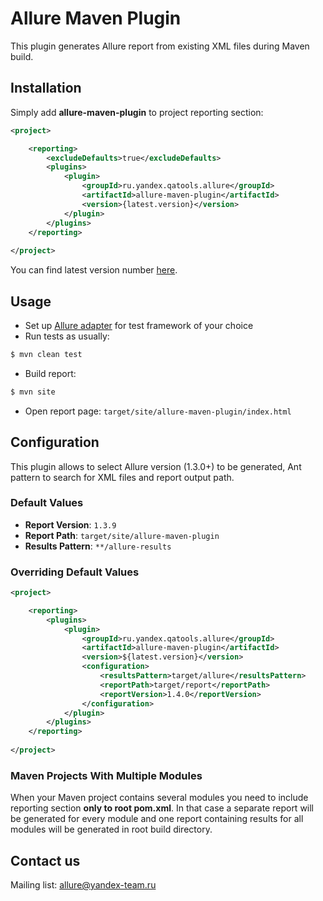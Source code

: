 # Allure Maven Plugin 
This plugin generates Allure report from existing XML files during Maven build.

## Installation
Simply add **allure-maven-plugin** to project reporting section: 

```xml
<project>

    <reporting>
        <excludeDefaults>true</excludeDefaults>
        <plugins>
            <plugin>
                <groupId>ru.yandex.qatools.allure</groupId>
                <artifactId>allure-maven-plugin</artifactId>
                <version>{latest.version}</version>
            </plugin>
        </plugins>
    </reporting>
    
</project>
```
You can find latest version number [here](https://github.com/allure-framework/allure-maven-plugin/releases/latest).

## Usage 

* Set up [Allure adapter](https://github.com/allure-framework/allure-core/wiki#gathering-information-about-tests) for test framework of your choice
* Run tests as usually: 
```bash
$ mvn clean test
```
* Build report:
```bash
$ mvn site
```
* Open report page: `target/site/allure-maven-plugin/index.html`

## Configuration
This plugin allows to select Allure version (1.3.0+) to be generated, Ant pattern to search for XML files and report output path.
### Default Values
 * **Report Version**: `1.3.9`
 * **Report Path**: `target/site/allure-maven-plugin`
 * **Results Pattern**: `**/allure-results`
 
### Overriding Default Values
```xml
<project>

    <reporting>
        <plugins>
            <plugin>
                <groupId>ru.yandex.qatools.allure</groupId>
                <artifactId>allure-maven-plugin</artifactId>
                <version>${latest.version}</version>
                <configuration>
                    <resultsPattern>target/allure</resultsPattern>
                    <reportPath>target/report</reportPath>
                    <reportVersion>1.4.0</reportVersion>
                </configuration>
            </plugin>
        </plugins>
    </reporting>
    
</project>
```

### Maven Projects With Multiple Modules
When your Maven project contains several modules you need to include reporting section **only to root pom.xml**. In that case a separate report will be generated for every module and one report containing results for all modules will be generated in root build directory.

## Contact us
Mailing list: [allure@yandex-team.ru](mailto:allure@yandex-team.ru)
